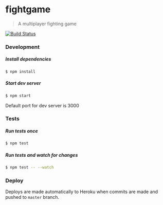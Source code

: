 # fightgame
> A multiplayer fighting game

[![Build Status](https://travis-ci.org/simon-johansson/fightgame.svg?branch=master)](https://travis-ci.org/simon-johansson/fightgame)

### Development
##### Install dependencies
```bash
$ npm install
```

##### Start dev server
```bash
$ npm start
```
Default port for dev server is 3000

### Tests
##### Run tests once
```bash
$ npm test
```

##### Run tests and watch for changes
```bash
$ npm test -- --watch
```

### Deploy
Deploys are made automatically to Heroku when commits are made and pushed to `master` branch.
